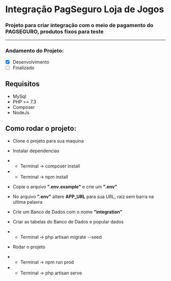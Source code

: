 # Integração PagSeguro Loja de Jogos

### Projeto para criar integração com o meio de pagamento do PAGSEGURO, produtos fixos para teste

<hr/>

### Andamento do Projeto:

-   [x] Desenvolvimento
-   [ ] Finalizado

## Requisitos

-   MySql
-   PHP >= 7.3
-   Composer
-   NodeJs

## Como rodar o projeto:

-   Clone o projeto para sua maquina

-   Instalar dependencias
-   -   Terminal -> composer install
-   -   Terminal -> npm install

-   Copie o arquivo **".env.example"** e crie um **".env"**
-   No arquivo **".env"** altere **APP_URL** para sua URL, raiz sem barra na ultima palavra
-   Crie um Banco de Dados com o nome **"integration"**

-   Criar as tabelas do Banco de Dados e popular dados
-   -   Terminal -> php artisan migrate --seed

-   Rodar o projeto
-   -   Terminal -> npm run prod
-   -   Terminal -> php artisan serve
